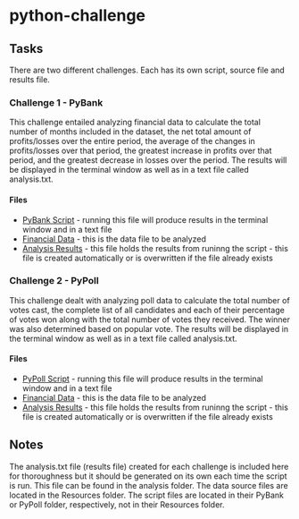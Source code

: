 # python-challenge

## Tasks

There are two different challenges. Each has its own script, source file and results file.

### Challenge 1 - PyBank

This challenge entailed analyzing financial data to calculate the total number of months included in the dataset, the net total amount of profits/losses over the entire period, the average of the changes in profits/losses over that period, the greatest increase in profits over that period, and the greatest decrease in losses over the period. The results will be displayed in the terminal window as well as in a text file called analysis.txt.  

#### Files

* [PyBank Script](PyBank/main.py) - running this file will produce results in the terminal window and in a text file
* [Financial Data](PyBank/Resources/budget_data.csv) - this is the data file to be analyzed
* [Analysis Results](PyBank/analysis/analysis.txt) - this file holds the results from runinng the script - this file is created automatically or is overwritten if the file already exists


### Challenge 2 - PyPoll

This challenge dealt with analyzing poll data to calculate the total number of votes cast, the complete list of all candidates and each of their percentage of votes won along with the total number of votes they received. The winner was also determined based on popular vote. The results will be displayed in the terminal window as well as in a text file called analysis.txt.  

#### Files

* [PyPoll Script](PyPoll/main.py) - running this file will produce results in the terminal window and in a text file
* [Financial Data](PyPoll/Resources/election_data.csv) - this is the data file to be analyzed
* [Analysis Results](PyPoll/analysis/analysis.txt) - this file holds the results from runinng the script - this file is created automatically or is overwritten if the file already exists

## Notes

The analysis.txt file (results file) created for each challenge is included here for thoroughness but it should be generated on its own each time the script is run. This file can be found in the analysis folder. The data source files are located in the Resources folder. The script files are located in their PyBank or PyPoll folder, respectively, not in their Resources folder.

